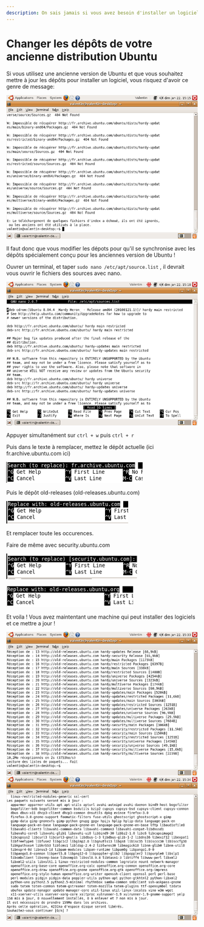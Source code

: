 ```yaml
---
description: On sais jamais si vous avez besoin d'installer un logiciel dessus ?
---
```


# Changer les dépôts de votre ancienne distribution Ubuntu

Si vous utilisez une ancienne version de Ubuntu et que vous souhaitez mettre à jour les dépôts pour installer un logiciel, vous risquez d'avoir ce genre de message:

![Erreur Mise a jours](<../.gitbook/assets/image (14).png>)



Il faut donc que vous modifier les dépots pour qu'il se synchronise avec les dépôts spécialement conçu pour les anciennes version de Ubuntu !

Ouvrer un terminal, et taper `sudo nano /etc/apt/source.list` , il devrait vous ouvrir le fichiers des sources avec nano.

![](../.gitbook/assets/image.png)

Appuyer simultanément sur `ctrl + w` puis `ctrl + r`&#x20;

Puis dans le texte à remplacer, mettez le dépôt actuelle (ici fr.archive.ubuntu.com ici)

![](<../.gitbook/assets/image (2).png>)

Puis le dépôt old-releases (old-releases.ubuntu.com)

![](<../.gitbook/assets/image (1).png>)

Et remplacer toute les occurences.

Faire de même avec security.ubuntu.com

![](<../.gitbook/assets/image (16).png>)

![](<../.gitbook/assets/image (3).png>)



Et voila ! Vous avez maintentant une machine qui peut installer des logiciels et ce mettre a jour !&#x20;

![](<../.gitbook/assets/image (6).png>)\
![](<../.gitbook/assets/image (9).png>)
